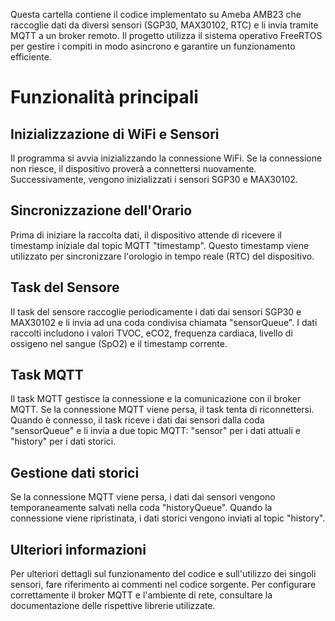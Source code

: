 Questa cartella contiene il codice implementato su Ameba AMB23 che raccoglie dati da diversi sensori (SGP30, MAX30102, RTC) e li invia tramite MQTT a un broker remoto. Il progetto utilizza il sistema operativo FreeRTOS per gestire i compiti in modo asincrono e garantire un funzionamento efficiente.

# Funzionalità principali

## Inizializzazione di WiFi e Sensori
Il programma si avvia inizializzando la connessione WiFi. Se la connessione non riesce, il dispositivo proverà a connettersi nuovamente. Successivamente, vengono inizializzati i sensori SGP30 e MAX30102.

## Sincronizzazione dell'Orario
Prima di iniziare la raccolta dati, il dispositivo attende di ricevere il timestamp iniziale dal topic MQTT "timestamp". Questo timestamp viene utilizzato per sincronizzare l'orologio in tempo reale (RTC) del dispositivo.

## Task del Sensore
Il task del sensore raccoglie periodicamente i dati dai sensori SGP30 e MAX30102 e li invia ad una coda condivisa chiamata "sensorQueue". I dati raccolti includono i valori TVOC, eCO2, frequenza cardiaca, livello di ossigeno nel sangue (SpO2) e il timestamp corrente.

## Task MQTT
Il task MQTT gestisce la connessione e la comunicazione con il broker MQTT. Se la connessione MQTT viene persa, il task tenta di riconnettersi. Quando è connesso, il task riceve i dati dai sensori dalla coda "sensorQueue" e li invia a due topic MQTT: "sensor" per i dati attuali e "history" per i dati storici.

## Gestione dati storici
Se la connessione MQTT viene persa, i dati dai sensori vengono temporaneamente salvati nella coda "historyQueue". Quando la connessione viene ripristinata, i dati storici vengono inviati al topic "history".

## Ulteriori informazioni
Per ulteriori dettagli sul funzionamento del codice e sull'utilizzo dei singoli sensori, fare riferimento ai commenti nel codice sorgente. Per configurare correttamente il broker MQTT e l'ambiente di rete, consultare la documentazione delle rispettive librerie utilizzate.